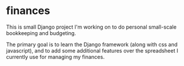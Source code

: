 finances
======

This is small Django project I'm working on to do personal
small-scale bookkeeping and budgeting.

The primary goal is to learn the Django framework (along with
css and javascript), and to add some additional features over
the spreadsheet I currently use for managing my finances.
